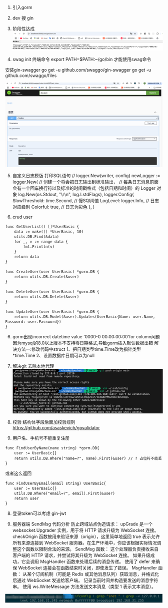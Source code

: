 1. 引入gorm

2. dev 搜 gin

3. 阶段性达成
![alt text](image.png)

4. swag init 终端命令
export PATH=$PATH:~/go/bin  才能使用swag命令

安装gin-swagger
go get -u github.com/swaggo/gin-swagger
go get -u github.com/swaggo/files

![alt text](image-1.png)

5. 自定义日志模版 打印SQL语句
	// logger.New(writer, config)
	newLogger := logger.New(
		// 创建一个将会把日志输出到标准输出，
		// 每条日志消息前面会有一个回车换行符以及标准的时间戳格式（包括日期和时间）的 Logger 对象
		log.New(os.Stdout, "\r\n", log.LstdFlags),
		logger.Config{
			SlowThreshold: time.Second, // 慢SQl阈值
			LogLevel: logger.Info, // 日志对应级别
			Colorful: true, // 日志为彩色
		},
	)

6. crud user
```
func GetUserList() []*UserBasic {
	data := make([] *UserBasic, 10)
	utils.DB.Find(&data)
	for _, v := range data {
		fmt.Println(v)
	}
	return data
}

func CreateUser(user UserBasic) *gorm.DB {
	return utils.DB.Create(&user)
}

func DeleteUser(user UserBasic) *gorm.DB {
	return utils.DB.Delete(&user)
}

func UpdateUser(user UserBasic) *gorm.DB {
	return utils.DB.Model(&user).Updates(UserBasic{Name: user.Name, Password: user.Password})
}
```

6. gorm出现incorrect datetime value '0000-0 00:00:00:00'for column问题
因为mysql的8.0以上版本不支持零日期格式,导致gorm插入默认数据出错
解决方法一:修改代码中struct
1、把日期类型time.Time改为指针类型*time.Time
2、设置数据库日期可以为null

7. 解决git 去除本地代理
![alt text](image-2.png)

8. 校验
结构体字段后面加校验规则
https://github.com/asaskevich/govalidator

9. 用户名、手机号不能重复注册
```
func FindUserByName(name string) *gorm.DB{
	user := UserBasic{}
	return utils.DB.Where("name=?", name).First(&user) // ? 占位符不能丢
}
```
或者这么返回
```
func FindUserByEmail(email string) UserBasic{
	user := UserBasic{}
	utils.DB.Where("email=?", email).First(&user)
	return user
}
```


8. 登录token可以考虑 gin-jwt

9. 服务器端 SendMsg 代码分析
防止跨域站点伪造请求：
upGrade 是一个 websocket.Upgrader 实例，用于将 HTTP 请求升级为 WebSocket 连接。
checkOrigin 函数被用来验证来源（origin），这里简单地返回 true 表示允许所有来源连接到 WebSocket 服务器。在生产环境中，你应该根据实际情况调整这个函数以限制合法的来源。
SendMsg 函数：
这个处理器负责接收来自客户端的 HTTP 请求，并尝试将其升级为 WebSocket 连接。
如果升级成功，它会调用 MsgHandler 函数来处理后续的消息传递。
使用了 defer 来确保 WebSocket 连接会在函数结束时关闭，即使发生了错误。
MsgHandler 函数：
从某个订阅机制（可能是 Redis 或其他消息队列）获取消息，并格式化后通过 WebSocket 发送给客户端。
记录当前时间并构造要发送的消息字符串。
使用 ws.WriteMessage 方法发送文本消息（类型 1 表示文本消息）。

![alt text](image-3.png)